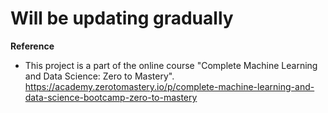 # Will be updating gradually
**Reference**
* This project is a part of the online course "Complete Machine Learning and Data Science: Zero to Mastery".<br>
https://academy.zerotomastery.io/p/complete-machine-learning-and-data-science-bootcamp-zero-to-mastery
